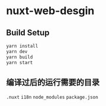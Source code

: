 # nuxt-web-desgin

## Build Setup

```bash
yarn install
yarn dev
yarn build
yarn start
```

## 编译过后的运行需要的目录
`.nuxt`  `i18n`   `node_modules`    `package.json`
